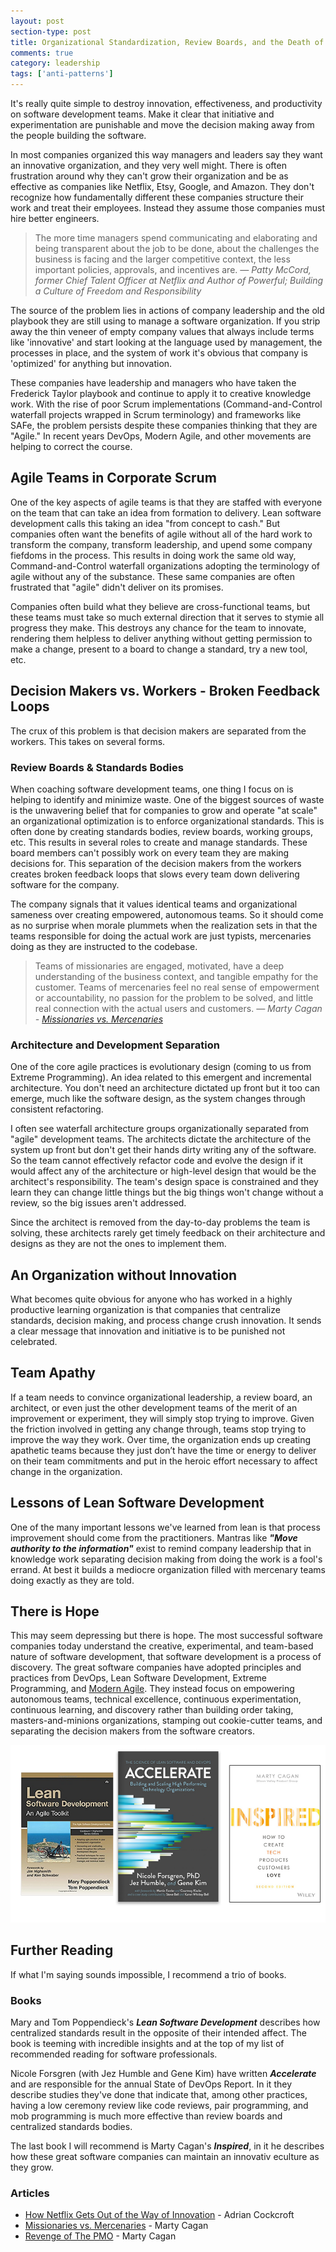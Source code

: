 ```yaml
---
layout: post
section-type: post
title: Organizational Standardization, Review Boards, and the Death of Innovation 
comments: true
category: leadership
tags: ['anti-patterns']
---
```


It's really quite simple to destroy innovation, effectiveness, and productivity on software development teams. Make it clear that initiative and experimentation are punishable and move the decision making away from the people building the software.

In most companies organized this way managers and leaders say they want an innovative organization, and they very well might. There is often frustration around why they can't grow their organization and be as effective as companies like Netflix, Etsy, Google, and Amazon. They don't recognize how fundamentally different these companies structure their work and treat their employees. Instead they assume those companies must hire better engineers.

> The more time managers spend communicating and elaborating and being transparent about the job to be done, about the challenges the business is facing and the larger competitive context, the less important policies, approvals, and incentives are.
> _&mdash; Patty McCord, former Chief Talent Officer at Netflix and Author of Powerful; Building a Culture of Freedom and Responsibility_

The source of the problem lies in actions of company leadership and the old playbook they are still using to manage a software organization. If you strip away the thin veneer of empty company values that always include terms like 'innovative' and start looking at the language used by management, the processes in place, and the system of work it's obvious that company is 'optimized' for anything but innovation.

These companies have leadership and managers who have taken the Frederick Taylor playbook and continue to apply it to creative knowledge work. With the rise of poor Scrum implementations (Command-and-Control waterfall projects wrapped in Scrum terminology) and frameworks like SAFe, the problem persists despite these companies thinking that they are "Agile." In recent years DevOps, Modern Agile, and other movements are helping to correct the course. 

## Agile Teams in Corporate Scrum

One of the key aspects of agile teams is that they are staffed with everyone on the team that can take an idea from formation to delivery. Lean software development calls this taking an idea "from concept to cash." But companies often want the benefits of agile without all of the hard work to transform the company, transform leadership, and upend some company fiefdoms in the process. This results in doing work the same old way, Command-and-Control waterfall organizations adopting the terminology of agile without any of the substance. These same companies are often frustrated that "agile" didn't deliver on its promises.

Companies often build what they believe are cross-functional teams, but these teams must take so much external direction that it serves to stymie all progress they make. This destroys any chance for the team to innovate, rendering them helpless to deliver anything without getting permission to make a change, present to a board to change a standard, try a new tool, etc.

## Decision Makers vs. Workers - Broken Feedback Loops
The crux of this problem is that decision makers are separated from the workers. This takes on several forms. 

### Review Boards & Standards Bodies
When coaching software development teams, one thing I focus on is helping to identify and minimize waste. One of the biggest sources of waste is the unwavering belief that for companies to grow and operate "at scale" an organizational optimization is to enforce organizational standards. This is often done by creating standards bodies, review boards, working groups, etc. This results in several roles to create and manage standards. These board members can't possibly work on every team they are making decisions for. This separation of the decision makers from the workers creates broken feedback loops that slows every team down delivering software for the company.  

The company signals that it values identical teams and organizational sameness over creating empowered, autonomous teams. So it should come as no surprise when morale plummets when the realization sets in that the teams responsible for doing the actual work are just typists, mercenaries doing as they are instructed to the codebase. 

> Teams of missionaries are engaged, motivated, have a deep understanding of the business context, and tangible empathy for the customer. Teams of mercenaries feel no real sense of empowerment or accountability, no passion for the problem to be solved, and little real connection with the actual users and customers.
> _&mdash; Marty Cagan - [Missionaries vs. Mercenaries](https://svpg.com/missionaries-vs-mercenaries/)_

### Architecture and Development Separation

One of the core agile practices is evolutionary design (coming to us from Extreme Programming). An idea related to this emergent and incremental architecture. You don't need an architecture dictated up front but it too can emerge, much like the software design, as the system changes through consistent refactoring. 

I often see waterfall architecture groups organizationally separated from "agile" development teams. The architects dictate the architecture of the system up front but don't get their hands dirty writing any of the software. So the team cannot effectively refactor code and evolve the design if it would affect any of the architecture or high-level design that would be the architect's responsibility. The team's design space is constrained and they learn they can change little things but the big things won't change without a review, so the big issues aren't addressed. 

Since the architect is removed from the day-to-day problems the team is solving, these architects rarely get timely feedback on their architecture and designs as they are not the ones to implement them. 

## An Organization without Innovation

What becomes quite obvious for anyone who has worked in a highly productive learning organization is that companies that centralize standards, decision making, and process change crush innovation. It sends a clear message that innovation and initiative is to be punished not celebrated. 

## Team Apathy
If a team needs to convince organizational leadership, a review board, an architect, or even just the other development teams of the merit of an improvement or experiment, they will simply stop trying to improve. Given the friction involved in getting any change through, teams stop trying to improve the way they work. Over time, the organization ends up creating apathetic teams because they just don’t have the time or energy to deliver on their team commitments and put in the heroic effort necessary to affect change in the organization.

## Lessons of Lean Software Development
One of the many important lessons we've learned from lean is that process improvement should come from the practitioners. Mantras like **_"Move authority to the information"_** exist to remind company leadership that in knowledge work separating decision making from doing the work is a fool's errand. At best it builds a mediocre organization filled with mercenary teams doing exactly as they are told. 

## There is Hope

This may seem depressing but there is hope. The most successful software companies today understand the creative, experimental, and team-based nature of software development, that software development is a process of discovery. The great software companies have adopted principles and practices from DevOps, Lean Software Development, Extreme Programming, and [Modern Agile](http://www.modernagile.org). They instead focus on empowering autonomous teams, technical excellence, continuous experimentation, continuous learning, and discovery rather than building order taking, masters-and-minions organizations, stamping out cookie-cutter teams, and separating the decision makers from the software creators.

<img src="/img/book-trio-small.png" alt="books about high quality teams" class="img-responsive" />

## Further Reading
If what I'm saying sounds impossible, I recommend a trio of books. 

### Books 
Mary and Tom Poppendieck's _**Lean Software Development**_ describes how centralized standards result in the opposite of their intended affect. The book is teeming with incredible insights and at the top of my list of recommended reading for software professionals.

Nicole Forsgren (with Jez Humble and Gene Kim) have written _**Accelerate**_ and are responsible for the annual State of DevOps Report. In it they describe studies they've done that indicate that, among other practices, having a low ceremony review like code reviews, pair programming, and mob programming is much more effective than review boards and centralized standards bodies. 

The last book I will recommend is Marty Cagan's _**Inspired**_, in it he describes how these great software companies can maintain an innovativ eculture as they grow. 

### Articles

* [How Netflix Gets Out of the Way of Innovation](http://perfcap.blogspot.com/2011/12/how-netflix-gets-out-of-way-of.html) - Adrian Cockcroft
* [Missionaries vs. Mercenaries](https://svpg.com/missionaries-vs-mercenaries/) - Marty Cagan
* [Revenge of The PMO](https://svpg.com/revenge-of-the-pmo/) - Marty Cagan

